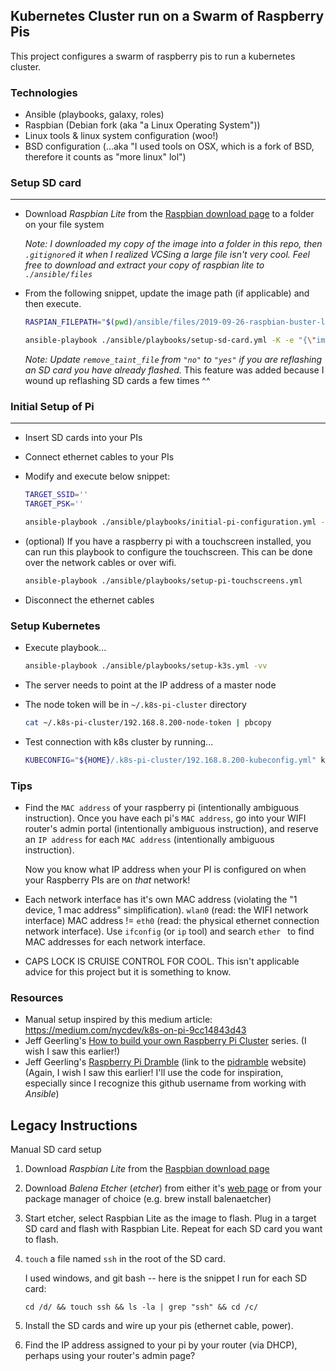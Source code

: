 ## Kubernetes Cluster run on a Swarm of Raspberry Pis
This project configures a swarm of raspberry pis to run a kubernetes cluster.

### Technologies
* Ansible (playbooks, galaxy, roles)
* Raspbian (Debian fork (aka "a Linux Operating System"))
* Linux tools & linux system configuration (woo!)
* BSD configuration (...aka "I used tools on OSX, which is a fork of BSD, therefore it counts as "more linux" lol")

### Setup SD card
---
* Download *Raspbian Lite* from the [Raspbian download page](https://www.raspberrypi.org/downloads/raspbian/) to a folder on your file system

    _Note: I downloaded my copy of the image into a folder in this repo, then `.gitignore`d it when I realized VCSing a large file isn't very cool. Feel free to download and extract your copy of raspbian lite to `./ansible/files`_

* From the following snippet, update the image path (if applicable) and then execute.

    ```bash
    RASPIAN_FILEPATH="$(pwd)/ansible/files/2019-09-26-raspbian-buster-lite.img"

    ansible-playbook ./ansible/playbooks/setup-sd-card.yml -K -e "{\"image_file_location\": \"$RASPIAN_FILEPATH\", \"remove_taint_file\": \"no\"}"
    ```

    _Note: Update `remove_taint_file` from `"no"` to `"yes"` if you are reflashing an SD card you have already flashed._ This feature was added because I wound up reflashing SD cards a few times ^^

### Initial Setup of Pi
---
* Insert SD cards into your PIs
* Connect ethernet cables to your PIs
* Modify and execute below snippet:

  ```bash
  TARGET_SSID=''
  TARGET_PSK=''

  ansible-playbook ./ansible/playbooks/initial-pi-configuration.yml -e "{\"network_ssid\": \"$TARGET_SSID\", \"network_psk\": \"$TARGET_PSK\"}" --ask-pass`
  ```
* (optional) If you have a raspberry pi with a touchscreen installed, you can run this playbook to configure the touchscreen. This can be done over the network cables or over wifi.
  ```bash
  ansible-playbook ./ansible/playbooks/setup-pi-touchscreens.yml
  ```
* Disconnect the ethernet cables

### Setup Kubernetes
* Execute playbook...

    ``` bash
    ansible-playbook ./ansible/playbooks/setup-k3s.yml -vv
    ```
* The server needs to point at the IP address of a master node
* The node token will be in `~/.k8s-pi-cluster` directory

    ``` bash
    cat ~/.k8s-pi-cluster/192.168.8.200-node-token | pbcopy
    ```
* Test connection with k8s cluster by running...
    ``` bash
    KUBECONFIG="${HOME}/.k8s-pi-cluster/192.168.8.200-kubeconfig.yml" kubectl get pods --all-namespaces
    ```


### Tips
* Find the `MAC address` of your raspberry pi (intentionally ambiguous instruction). Once you have each pi's `MAC address`, go into your WIFI router's admin portal (intentionally ambiguous instruction), and reserve an `IP address` for each `MAC address` (intentionally ambiguous instruction).

    Now you know what IP address when your PI is configured on when your Raspberry PIs are on _that_ network!
* Each network interface has it's own MAC address (violating the "1 device, 1 mac address" simplification). `wlan0` (read: the WIFI network interface) MAC address != `eth0` (read: the physical ethernet connection network interface). Use `ifconfig` (or `ip` tool) and search `ether ` to find MAC addresses for each network interface.
* CAPS LOCK IS CRUISE CONTROL FOR COOL. This isn't applicable advice for this project but it is something to know.

### Resources
* Manual setup inspired by this medium article: https://medium.com/nycdev/k8s-on-pi-9cc14843d43
* Jeff Geerling's [How to build your own Raspberry Pi Cluster](https://www.jeffgeerling.com/blog/2017/how-build-your-own-raspberry-pi-cluster) series. (I wish I saw this earlier!)
* Jeff Geerling's [Raspberry Pi Dramble](https://github.com/geerlingguy/raspberry-pi-dramble) (link to the [pidramble](http://www.pidramble.com/) website) (Again, I wish I saw this earlier! I'll use the code for inspiration, especially since I recognize this github username from working with _Ansible_)

## Legacy Instructions
Manual SD card setup
1. Download *Raspbian Lite* from the [Raspbian download page](https://www.raspberrypi.org/downloads/raspbian/)
1. Download *Balena Etcher* (_etcher_) from either it's [web page](https://www.balena.io/etcher/) or from your package manager of choice (e.g. brew install balenaetcher)
1. Start etcher, select Raspbian Lite as the image to flash. Plug in a target SD card and flash with Raspbian Lite. Repeat for each SD card you want to flash.
1. `touch` a file named `ssh` in the root of the SD card.

    I used windows, and git bash -- here is the snippet I run for each SD card:

    `cd /d/ && touch ssh && ls -la | grep "ssh" && cd /c/`
1. Install the SD cards and wire up your pis (ethernet cable, power).
1. Find the IP address assigned to your pi by your router (via DHCP), perhaps using your router's admin page?

